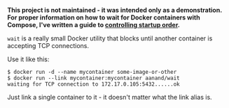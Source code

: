 **This project is not maintained - it was intended only as a demonstration. For proper information on how to wait for Docker containers with Compose, I've written a guide to [controlling startup order](https://docs.docker.com/compose/startup-order/).**

`wait` is a really small Docker utility that blocks until another container is accepting TCP connections.

Use it like this:

    $ docker run -d --name mycontainer some-image-or-other
    $ docker run --link mycontainer:mycontainer aanand/wait
    waiting for TCP connection to 172.17.0.105:5432......ok

Just link a single container to it - it doesn't matter what the link alias is.
